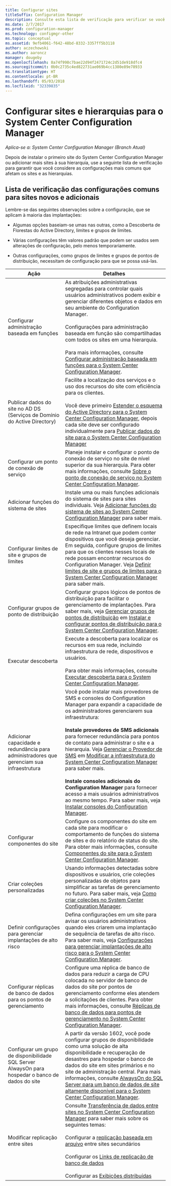 ```yaml
---
title: Configurar sites
titleSuffix: Configuration Manager
description: Consulte esta lista de verificação para verificar se você considerou as configurações mais comuns que afetam os sites e as hierarquias.
ms.date: 2/7/2017
ms.prod: configuration-manager
ms.technology: configmgr-other
ms.topic: conceptual
ms.assetid: 9efb4061-f642-48bd-8332-3357ff5b3118
author: aczechowski
ms.author: aaroncz
manager: dougeby
ms.openlocfilehash: 8a74f998c7bae22d94f2471724c2d51de918dfc4
ms.sourcegitcommit: 0b0c2735c4ed822731ae069b4cc1380e89e78933
ms.translationtype: HT
ms.contentlocale: pt-BR
ms.lasthandoff: 05/03/2018
ms.locfileid: "32339835"
---
```

# <a name="configure-sites-and-hierarchies-for-system-center-configuration-manager"></a>Configurar sites e hierarquias para o System Center Configuration Manager

*Aplica-se a: System Center Configuration Manager (Branch Atual)*

Depois de instalar o primeiro site do System Center Configuration Manager ou adicionar mais sites à sua hierarquia, use a seguinte lista de verificação para garantir que você considere as configurações mais comuns que afetam os sites e as hierarquias.  

## <a name="checklist-of-common-configurations-for-new-and-additional-sites"></a>Lista de verificação das configurações comuns para sites novos e adicionais  
Lembre-se das seguintes observações sobre a configuração, que se aplicam à maioria das implantações:

-   Algumas opções baseiam-se umas nas outras, como a Descoberta de Florestas do Active Directory, limites e grupos de limites.  

-   Várias configurações têm valores padrão que podem ser usados sem alterações de configuração, pelo menos temporariamente.  

-   Outras configurações, como grupos de limites e grupos de pontos de distribuição, necessitam de configuração para que se possa usá-las.  

|Ação|Detalhes|  
|------------|-------------|  
|Configurar administração baseada em funções|As atribuições administrativas segregadas para controlar quais usuários administrativos podem exibir e gerenciar diferentes objetos e dados em seu ambiente do Configuration Manager.<br /><br /> Configurações para administração baseada em função são compartilhadas com todos os sites em uma hierarquia.   <br/><br/>Para mais informações, consulte [Configurar administração baseada em funções para o System Center Configuration Manager](../../../../core/servers/deploy/configure/configure-role-based-administration.md).|  
|Publicar dados do site no AD DS (Serviços de Domínio do Active Directory)|Facilite a localização dos serviços e o uso dos recursos do site com eficiência para os clientes.<br /><br /> Você deve primeiro [Estender o esquema do Active Directory para o System Center Configuration Manager](../../../../core/plan-design/network/extend-the-active-directory-schema.md), depois cada site deve ser configurado individualmente para [Publicar dados do site para o System Center Configuration Manager](../../../../core/servers/deploy/configure/publish-site-data.md)|  
|Configurar um ponto de conexão de serviço|Planeje instalar e configurar o ponto de conexão de serviço no site de nível superior da sua hierarquia. Para obter mais informações, consulte [Sobre o ponto de conexão de serviço no System Center Configuration Manager](../../../../core/servers/deploy/configure/about-the-service-connection-point.md).|  
|Adicionar funções do sistema de sites|Instale uma ou mais funções adicionais do sistema de sites para sites individuais.  Veja [Adicionar funções do sistema de sites ao System Center Configuration Manager](../../../../core/servers/deploy/configure/add-site-system-roles.md) para saber mais.|  
|Configurar limites de site e grupos de limites|Especifique limites que definem locais de rede na Intranet que podem conter dispositivos que você deseja gerenciar. Em seguida, configure grupos de limites para que os clientes nesses locais de rede possam encontrar recursos do Configuration Manager. Veja [Definir limites de site e grupos de limites para o System Center Configuration Manager](../../../../core/servers/deploy/configure/define-site-boundaries-and-boundary-groups.md) para saber mais.|  
|Configurar grupos de ponto de distribuição|Configurar grupos lógicos de pontos de distribuição para facilitar o gerenciamento de implantações. Para saber mais, veja [Gerenciar grupos de pontos de distribuição](../../../../core/servers/deploy/configure/install-and-configure-distribution-points.md#bkmk_manage) em [Instalar e configurar pontos de distribuição para o System Center Configuration Manager](../../../../core/servers/deploy/configure/install-and-configure-distribution-points.md).|  
|Executar descoberta|Execute a descoberta para localizar os recursos em sua rede, incluindo infraestrutura de rede, dispositivos e usuários.<br /><br /> Para obter mais informações, consulte [Executar descoberta para o System Center Configuration Manager](../../../../core/servers/deploy/configure/run-discovery.md).|  
|Adicionar capacidade e redundância para administradores que gerenciam sua infraestrutura|Você pode instalar mais provedores de SMS e consoles do Configuration Manager para expandir a capacidade de os administradores gerenciarem sua infraestrutura:<br /><br /> **Instale provedores de SMS adicionais** para fornecer redundância para pontos de contato para administrar o site e a hierarquia. Veja [Gerenciar o Provedor de SMS](../../../../core/servers/manage/modify-your-infrastructure.md#BKMK_ManageSMSprovider) em [Modificar a infraestrutura do System Center Configuration Manager](../../../../core/servers/manage/modify-your-infrastructure.md) para saber mais.<br /><br /> **Instale consoles adicionais do Configuration Manager** para fornecer acesso a mais usuários administrativos ao mesmo tempo. Para saber mais, veja [Instalar consoles do Configuration Manager](../../../../core/servers/deploy/install/install-consoles.md).|  
|Configurar componentes do site|Configure os componentes do site em cada site para modificar o comportamento de funções do sistema de sites e do relatório de status do site. Para obter mais informações, consulte [Componentes do site para o System Center Configuration Manager](../../../../core/servers/deploy/configure/site-components.md).|  
|Criar coleções personalizadas|Usando informações detectadas sobre dispositivos e usuários, crie coleções personalizadas de objetos para simplificar as tarefas de gerenciamento no futuro. Para saber mais, veja [Como criar coleções no System Center Configuration Manager](../../../../core/clients/manage/collections/create-collections.md).|  
|Definir configurações para gerenciar implantações de alto risco|Defina configurações em um site para avisar os usuários administrativos quando eles criarem uma implantação de sequência de tarefas de alto risco.  Para saber mais, veja [Configurações para gerenciar implantações de alto risco para o System Center Configuration Manager](../../../../protect/understand/settings-to-manage-high-risk-deployments.md).|  
|Configurar réplicas de banco de dados para os pontos de gerenciamento|Configure uma réplica de banco de dados para reduzir a carga de CPU colocada no servidor de banco de dados do site por pontos de gerenciamento conforme eles atendem a solicitações de clientes. Para obter mais informações, consulte [Réplicas de banco de dados para pontos de gerenciamento no System Center Configuration Manager](../../../../core/servers/deploy/configure/database-replicas-for-management-points.md).|  
|Configurar um grupo de disponibilidade SQL Server AlwaysOn para hospedar o banco de dados do site|A partir da versão 1602, você pode configurar grupos de disponibilidade como uma solução de alta disponibilidade e recuperação de desastres para hospedar o banco de dados do site em sites primários e no site de administração central. Para mais informações, consulte [AlwaysOn do SQL Server para um banco de dados de site altamente disponível para o System Center Configuration Manager](../../../../core/servers/deploy/configure/sql-server-alwayson-for-a-highly-available-site-database.md).|  
|Modificar replicação entre sites|Consulte [Transferência de dados entre sites no System Center Configuration Manager](../../../../core/servers/manage/data-transfers-between-sites.md) para saber mais sobre os seguintes temas:<br /><br /> Configurar a [replicação baseada em arquivo](../../../../core/servers/manage/data-transfers-between-sites.md#bkmk_fileroute) entre sites secundários<br /><br /> Configurar os [Links de replicação de banco de dados](../../../../core/servers/manage/data-transfers-between-sites.md#bkmk_Dblinks)<br /><br /> Configurar as [Exibições distribuídas](../../../../core/servers/manage/data-transfers-between-sites.md#bkmk_distviews)|  
